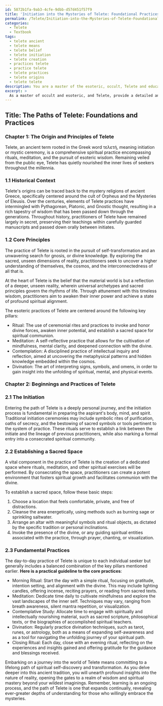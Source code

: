 ```yaml
---
id: 5872b1fa-9ab3-4cfe-9dbb-d57d451f57f9
title: 'Initiation into the Mysteries of Telete: Foundational Practices and Principles'
permalink: /Telete/Initiation-into-the-Mysteries-of-Telete-Foundational-Practices-and-Principles/
categories:
  - Telete
  - Textbook
tags:
  - telete ancient
  - telete means
  - telete belief
  - telete initiation
  - telete creation
  - practices telete
  - practice telete
  - telete practices
  - telete origins
  - telete telete
description: You are a master of the esoteric, occult, Telete and education, you have written many textbooks on the subject in ways that provide students with rich and deep understanding of the subject. You are being asked to write textbook-like sections on a topic and you do it with full context, explainability, and reliability in accuracy to the true facts of the topic at hand, in a textbook style that a student would easily be able to learn from, in a rich, engaging, and contextual way. Always include relevant context (such as formulas and history), related concepts, and in a way that someone can gain deep insights from.
excerpt: > 
  As a master of occult and esoteric, and Telete, provide a detailed and informative excerpt from a grimoire, lesson, spellbook, or treatise that teaches a student the core principles, history, and practices surrounding Telete. Ensure the text is informationally dense and offers meaningful insights for initiates looking to deepen their understanding of this domain.
---
```


## Title: The Paths of Telete: Foundations and Practices

### Chapter 1: The Origin and Principles of Telete

Telete, an ancient term rooted in the Greek word τελετή, meaning initiation or mystic ceremony, is a comprehensive spiritual practice encompassing rituals, meditation, and the pursuit of esoteric wisdom. Remaining veiled from the public eye, Telete has quietly nourished the inner lives of seekers throughout the millennia.

### 1.1 Historical Context

Telete's origins can be traced back to the mystery religions of ancient Greece, specifically centered around the cult of Orpheus and the Mysteries of Eleusis. Over the centuries, elements of Telete practices have intermingled with Pythagorean, Platonic, and Gnostic thought, resulting in a rich tapestry of wisdom that has been passed down through the generations. Throughout history, practitioners of Telete have remained largely in secret, preserving their teachings within carefully guarded manuscripts and passed down orally between initiates.

### 1.2 Core Principles

The practice of Telete is rooted in the pursuit of self-transformation and an unwavering search for gnosis, or divine knowledge. By exploring the sacred, unseen dimensions of reality, practitioners seek to uncover a higher understanding of themselves, the cosmos, and the interconnectedness of all that is.

At the heart of Telete is the belief that the material world is but a reflection of a deeper, unseen reality, wherein universal archetypes and sacred principles govern the rhythms of life. Through attunement with this timeless wisdom, practitioners aim to awaken their inner power and achieve a state of profound spiritual alignment.

The esoteric practices of Telete are centered around the following key pillars:

- Ritual: The use of ceremonial rites and practices to invoke and honor divine forces, awaken inner potential, and establish a sacred space for spiritual communion.
- Meditation: A self-reflective practice that allows for the cultivation of mindfulness, mental clarity, and deepened connection with the divine.
- Contemplation: A disciplined practice of intellectual inquiry and reflection, aimed at uncovering the metaphysical patterns and hidden knowledge embedded within the cosmos.
- Divination: The art of interpreting signs, symbols, and omens, in order to gain insight into the unfolding of spiritual, mental, and physical events.

### Chapter 2: Beginnings and Practices of Telete

### 2.1 The Initiation

Entering the path of Telete is a deeply personal journey, and the initiation process is fundamental in preparing the aspirant's body, mind, and spirit. Traditional initiation ceremonies may include symbolic rites of purification, oaths of secrecy, and the bestowing of sacred symbols or tools pertinent to the system of practice. These rituals serve to establish a link between the initiate and the lineage of previous practitioners, while also marking a formal entry into a consecrated spiritual community.

### 2.2 Establishing a Sacred Space

A vital component in the practice of Telete is the creation of a dedicated space where rituals, meditation, and other spiritual exercises will be performed. By consecrating the space, practitioners can create a potent environment that fosters spiritual growth and facilitates communion with the divine.

To establish a sacred space, follow these basic steps:

1. Choose a location that feels comfortable, private, and free of distractions.
2. Cleanse the area energetically, using methods such as burning sage or sprinkling saltwater.
3. Arrange an altar with meaningful symbols and ritual objects, as dictated by the specific tradition or personal inclinations.
4. Invoke the presence of the divine, or any guiding spiritual entities associated with the practice, through prayer, chanting, or visualization.

### 2.3 Fundamental Practices

The day-to-day practice of Telete is unique to each individual seeker but generally includes a balanced combination of the key pillars mentioned earlier. **Here is a practical guideline to the core practices**:

- Morning Ritual: Start the day with a simple ritual, focusing on gratitude, intention setting, and alignment with the divine. This may include lighting candles, offering incense, reciting prayers, or reading from sacred texts.
- Meditation: Dedicate time daily to cultivate mindfulness and explore the vast landscapes of the inner self. Techniques may vary, ranging from breath awareness, silent mantra repetition, or visualization.
- Contemplative Study: Allocate time to engage with spiritually and intellectually nourishing material, such as sacred scripture, philosophical texts, or the biographies of accomplished spiritual teachers.
- Divination: Regularly practice divination techniques, such as tarot, runes, or astrology, both as a means of expanding self-awareness and as a tool for navigating the unfolding journey of your spiritual path.
- Closing Ritual: Each day, close with an evening ritual, reflecting on the experiences and insights gained and offering gratitude for the guidance and blessings received.

Embarking on a journey into the world of Telete means committing to a lifelong path of spiritual self-discovery and transformation. As you delve deeper into this ancient tradition, you will unearth profound insights into the nature of reality, opening the gates to a realm of wisdom and spiritual mastery beyond your wildest imaginings. Remember, learning is an ongoing process, and the path of Telete is one that expands continually, revealing ever-greater depths of understanding for those who willingly embrace the mysteries.
